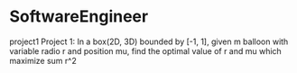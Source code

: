 # SoftwareEngineer
project1
  Project 1:
    In a box(2D, 3D) bounded by [-1, 1], given m balloon with variable radio r and position mu, find the optimal value of r and mu which maximize sum r^2
